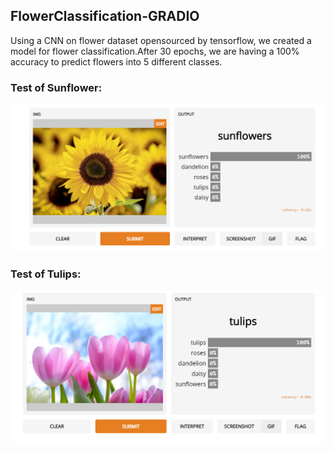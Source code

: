 ## FlowerClassification-GRADIO

Using a CNN on flower dataset opensourced by tensorflow, we created a model for flower classification.After 30 epochs, we are having a 100% accuracy to predict flowers into 5 different classes.

### Test of Sunflower:
<img src="FlowerClass1.png">

### Test of Tulips:
<img src="FlowerClass2.png">
